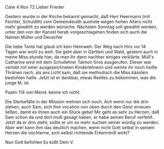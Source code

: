 Calw 4 Nov 72
Lieber Frieder

Gestern wurde in der Kirche bekannt gemacht, daß Herr Heermann (mit Fechter, Schuldth) vom Gemeinderath austrete wegen hohen Alters nicht mehr gewählt zu werden wünsche. Nächsten Sonntag soll gewählt werden, unter den von der Kanzel herab vorgeschlagenen finden sich auch die Namen Müller und Deuschle

Die liebe Tante hat glaub ich kein Heimweh. Der Weg nach Hirs vor 14 Tagen war wohl zu weit. Sie geht aber in Gärtlein und Wald, gestern auch in meine Miss.stunde hier, da man ihr dann nachher einiges verklärte. 
Müll's Catharine wird mit dem Schullehrer Talmon Gros ausgerufen. Dieser war verlobt mit einer ausgezeichneten Kinderlehrerin und weinte ihr noch heiße Thränen nach, als ans Licht kam, daß sie methodisch die Miss.kässlein bestohlen hatte. Jetzt ist er dankbar, etwas Reelles zu bekommen, was die junge M. ist.

Psalm 114 von Mend. kenne ich nicht.

Die Sterbefälle in der Mission mehren sich noch. Ach wenn nur die drin stehen, auch Sam, sich ihre vocation von oben durch den Geist erneuen ließen, damit es ihnen auch ein Stück gebe! Mir geht es sehr zu Herzen, daß Sam schon da und dort muß gesagt haben, er habe seinen Beruf verfehlt. Jetzt da er drin steht, sollte er um so mehr suchen seiner würdig zu werden. Aber wer kann ihm das deutlich machen, wenn nicht Gott selbst in seinem Herzen die nüchterne, sich selbst richtende Erkenntniß wirkt?

Nun Gott befohlen Es küßt
 Dein V.
